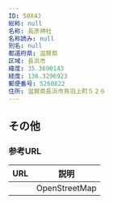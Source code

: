 ```yaml
---
ID: 50X4J
総称: null
名称: 長彦神社
名称読み: null
別名: null
都道府県: 滋賀県
区域: 長浜市
緯度: 35.3690143
経度: 136.3296923
郵便番号: 5260822
住所: 滋賀県長浜市鳥羽上町５２６
---
```


## その他

### 参考URL

| URL | 説明          |
| --- | ------------- |
|     | OpenStreetMap |

